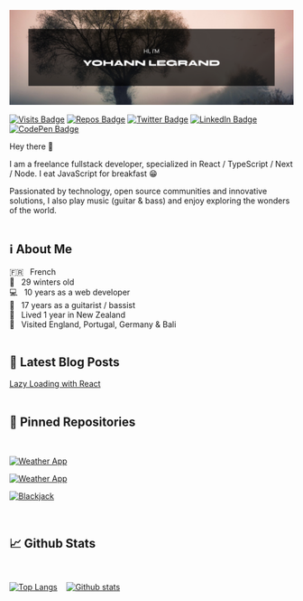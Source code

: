 <!-- TODO link to portfolio -->

[![banner](./assets/banner.png)](#)

[![Visits Badge](https://badges.pufler.dev/visits/Alarid/Alarid)](#)
[![Repos Badge](https://badges.pufler.dev/repos/Alarid)](#)
[![Twitter Badge](https://img.shields.io/badge/Twitter-Profile-informational?style=flat&logo=twitter&logoColor=white&color=1CA2F1)](https://twitter.com/YohannLegrand5)
[![LinkedIn Badge](https://img.shields.io/badge/LinkedIn-Profile-informational?style=flat&logo=linkedin&logoColor=white&color=0D76A8)](https://www.linkedin.com/in/yohann-legrand-brest/)
[![CodePen Badge](https://img.shields.io/badge/CodePen-Profile-informational?style=flat&logo=codepen&logoColor=white&color=black)](https://codepen.io/yohlegrand)

Hey there 👋

I am a freelance fullstack developer, specialized in React / TypeScript / Next / Node. I eat JavaScript for breakfast 😁

Passionated by technology, open source communities and innovative solutions, I also play music (guitar & bass) and enjoy exploring the wonders of the world.
<br/><br/>

## ℹ️ About Me
🇫🇷 &nbsp; French <br/>
🎂 &nbsp; 29 winters old <br/>
💻 &nbsp; 10 years as a web developer <br/>
🎸 &nbsp; 17 years as a guitarist / bassist <br/>
🥝 &nbsp; Lived 1 year in New Zealand <br/>
🌴 &nbsp; Visited England, Portugal, Germany & Bali <br/>
<br/>

## 📝 Latest Blog Posts
<!-- TODO make dynamic -->
[Lazy Loading with React](https://dev.to/alarid/lazy-loading-with-react-292c) <br/>
<br/>

## 📌 Pinned Repositories
<br/>

[![Weather App](https://github-readme-stats.vercel.app/api/pin/?username=Alarid&repo=WeatherApp&title_color=ffffff&text_color=c9cacc&icon_color=4AB197&bg_color=1A2B34)](https://github.com/Alarid/WeatherApp)

[![Weather App](https://github-readme-stats.vercel.app/api/pin/?username=Alarid&repo=cra-node-jwt-auth&title_color=ffffff&text_color=c9cacc&icon_color=4AB197&bg_color=1A2B34)](https://github.com/Alarid/cra-node-jwt-auth)

[![Blackjack](https://github-readme-stats.vercel.app/api/pin/?username=Alarid&repo=Blackjack&title_color=ffffff&text_color=c9cacc&icon_color=4AB197&bg_color=1A2B34)](https://github.com/Alarid/Blackjack)

<br/>

## 📈 Github Stats
<br/>

<div style="display: flex; flex-flow: row wrap;">
  <div style="margin-right: 1rem">

[![Top Langs](https://github-readme-stats.vercel.app/api/top-langs/?username=Alarid&count_private=true&show_icons=true&theme=dark&bg_color=1A2B34&text_color=c9cacc&exclude_repo=bons-ouvriers-prototype,flask-bootstrap-kickstart)](https://github.com/anuraghazra/github-readme-stats)

  </div>

[![Github stats](https://github-readme-stats.vercel.app/api?username=Alarid&count_private=true&show_icons=true&theme=dark&bg_color=1A2B34&text_color=c9cacc)](https://github.com/anuraghazra/github-readme-stats)

</div>

<!--

**Alarid/Alarid** is a ✨ _special_ ✨ repository because its `README.md` (this file) appears on your GitHub profile.

Here are some ideas to get you started:

- 🔭 I’m currently working on ...
- 🌱 I’m currently learning ...
- 👯 I’m looking to collaborate on ...
- 🤔 I’m looking for help with ...
- 💬 Ask me about ...
- 📫 How to reach me: ...

<br>

<a href="https://github.com/braydoncoyer/ng-limeade">
  <img align="center" style="margin:0.5rem" src="https://github-readme-stats.vercel.app/api/pin/?username=braydoncoyer&repo=ng-limeade&title_color=ffffff&text_color=c9cacc&icon_color=4AB197&bg_color=1A2B34" />
</a>

<a href="https://github.com/braydoncoyer/officeapi">
  <img align="center" style="margin:0.5rem" src="https://github-readme-stats.vercel.app/api/pin/?username=braydoncoyer&repo=officeapi&title_color=ffffff&text_color=c9cacc&icon_color=4AB197&bg_color=1A2B34" />
</a>


<!--

**Alarid/Alarid** is a ✨ _special_ ✨ repository because its `README.md` (this file) appears on your GitHub profile.

Here are some ideas to get you started:

- 🔭 I’m currently working on ...
- 🌱 I’m currently learning ...
- 👯 I’m looking to collaborate on ...
- 🤔 I’m looking for help with ...
- 💬 Ask me about ...
- 📫 How to reach me: ...

<br>

<a href="https://github.com/braydoncoyer/ng-limeade">
  <img align="center" style="margin:0.5rem" src="https://github-readme-stats.vercel.app/api/pin/?username=braydoncoyer&repo=ng-limeade&title_color=ffffff&text_color=c9cacc&icon_color=4AB197&bg_color=1A2B34" />
</a>

<a href="https://github.com/braydoncoyer/officeapi">
  <img align="center" style="margin:0.5rem" src="https://github-readme-stats.vercel.app/api/pin/?username=braydoncoyer&repo=officeapi&title_color=ffffff&text_color=c9cacc&icon_color=4AB197&bg_color=1A2B34" />
</a>


<!--

**Alarid/Alarid** is a ✨ _special_ ✨ repository because its `README.md` (this file) appears on your GitHub profile.

Here are some ideas to get you started:

- 🔭 I’m currently working on ...
- 🌱 I’m currently learning ...
- 👯 I’m looking to collaborate on ...
- 🤔 I’m looking for help with ...
- 💬 Ask me about ...
- 📫 How to reach me: ...

<br>

<a href="https://github.com/braydoncoyer/ng-limeade">
  <img align="center" style="margin:0.5rem" src="https://github-readme-stats.vercel.app/api/pin/?username=braydoncoyer&repo=ng-limeade&title_color=ffffff&text_color=c9cacc&icon_color=4AB197&bg_color=1A2B34" />
</a>

<a href="https://github.com/braydoncoyer/officeapi">
  <img align="center" style="margin:0.5rem" src="https://github-readme-stats.vercel.app/api/pin/?username=braydoncoyer&repo=officeapi&title_color=ffffff&text_color=c9cacc&icon_color=4AB197&bg_color=1A2B34" />
</a>


<!--

**Alarid/Alarid** is a ✨ _special_ ✨ repository because its `README.md` (this file) appears on your GitHub profile.

Here are some ideas to get you started:

- 🔭 I’m currently working on ...
- 🌱 I’m currently learning ...
- 👯 I’m looking to collaborate on ...
- 🤔 I’m looking for help with ...
- 💬 Ask me about ...
- 📫 How to reach me: ...

<br>

<a href="https://github.com/braydoncoyer/ng-limeade">
  <img align="center" style="margin:0.5rem" src="https://github-readme-stats.vercel.app/api/pin/?username=braydoncoyer&repo=ng-limeade&title_color=ffffff&text_color=c9cacc&icon_color=4AB197&bg_color=1A2B34" />
</a>

<a href="https://github.com/braydoncoyer/officeapi">
  <img align="center" style="margin:0.5rem" src="https://github-readme-stats.vercel.app/api/pin/?username=braydoncoyer&repo=officeapi&title_color=ffffff&text_color=c9cacc&icon_color=4AB197&bg_color=1A2B34" />
</a>


<!--

**Alarid/Alarid** is a ✨ _special_ ✨ repository because its `README.md` (this file) appears on your GitHub profile.

Here are some ideas to get you started:

- 🔭 I’m currently working on ...
- 🌱 I’m currently learning ...
- 👯 I’m looking to collaborate on ...
- 🤔 I’m looking for help with ...
- 💬 Ask me about ...
- 📫 How to reach me: ...

<br>

<a href="https://github.com/braydoncoyer/ng-limeade">
  <img align="center" style="margin:0.5rem" src="https://github-readme-stats.vercel.app/api/pin/?username=braydoncoyer&repo=ng-limeade&title_color=ffffff&text_color=c9cacc&icon_color=4AB197&bg_color=1A2B34" />
</a>

<a href="https://github.com/braydoncoyer/officeapi">
  <img align="center" style="margin:0.5rem" src="https://github-readme-stats.vercel.app/api/pin/?username=braydoncoyer&repo=officeapi&title_color=ffffff&text_color=c9cacc&icon_color=4AB197&bg_color=1A2B34" />
</a>


<!--

**Alarid/Alarid** is a ✨ _special_ ✨ repository because its `README.md` (this file) appears on your GitHub profile.

Here are some ideas to get you started:

- 🔭 I’m currently working on ...
- 🌱 I’m currently learning ...
- 👯 I’m looking to collaborate on ...
- 🤔 I’m looking for help with ...
- 💬 Ask me about ...
- 📫 How to reach me: ...
- 😄 Pronouns: ...
- ⚡ Fun fact: ...
-->
